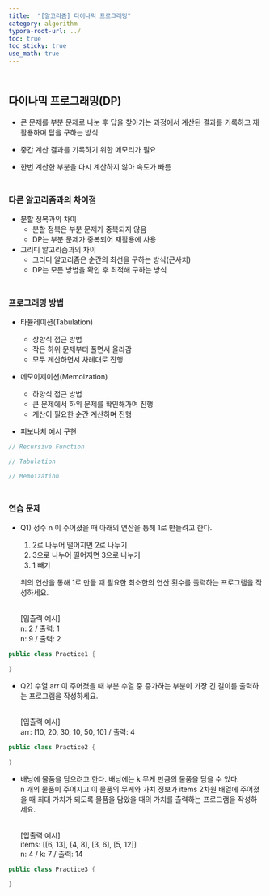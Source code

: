 ```yaml
---
title:  "[알고리즘] 다이나믹 프로그래밍"
category: algorithm
typora-root-url: ../
toc: true
toc_sticky: true
use_math: true
---
```


## <br>다이나믹 프로그래밍(DP)

- 큰 문제를 부분 문제로 나눈 후 답을 찾아가는 과정에서 계산된 결과를 기록하고 재활용하며 답을 구하는 방식
  
- 중간 계산 결과를 기록하기 위한 메모리가 필요
  
- 한번 계산한 부분을 다시 계산하지 않아 속도가 빠름



### <br>다른 알고리즘과의 차이점

- 분할 정복과의 차이
  - 분할 정복은 부분 문제가 중복되지 않음
  - DP는 부분 문제가 중복되어 재활용에 사용
- 그리디 알고리즘과의 차이
  - 그리디 알고리즘은 순간의 최선을 구하는 방식(근사치)
  - DP는 모든 방법을 확인 후 최적해 구하는 방식



### <br>프로그래밍 방법

- 타뷸레이션(Tabulation)
  - 상향식 접근 방법
  - 작은 하위 문제부터 풀면서 올라감
  - 모두 계산하면서 차례대로 진행

- 메모이제이션(Memoization)
  - 하향식 접근 방법
  - 큰 문제에서 하위 문제를 확인해가며 진행
  - 계산이 필요한 순간 계산하며 진행

- 피보나치 예시 구현

```java
// Recursive Function

// Tabulation

// Memoization
```



### <br>연습 문제

- Q1) 정수 n 이 주어졌을 때 아래의 연산을 통해 1로 만들려고 한다.

  1. 2로 나누어 떨어지면 2로 나누기
  2. 3으로 나누어 떨어지면 3으로 나누기
  3. 1 빼기

  위의 연산을 통해 1로 만들 때 필요한 최소한의 연산 횟수를 출력하는 프로그램을 작성하세요.

  <br>[입출력 예시]<br>
  n: 2 / 출력: 1<br>n: 9 / 출력: 2

```java
public class Practice1 {
    
}
```

- Q2) 수열 arr 이 주어졌을 때 부분 수열 중 증가하는 부분이 가장 긴 길이를 출력하는 프로그램을 작성하세요.

  <br>[입출력 예시]<br>arr: [10, 20, 30, 10, 50, 10] / 출력: 4

```java
public class Practice2 {
    
}
```

- 배낭에 물품을 담으려고 한다. 배낭에는 k 무게 만큼의 물품을 담을 수 있다.<br>n 개의 물품이 주어지고 이 물품의 무게와 가치 정보가 items 2차원 배열에 주어졌을 때 최대 가치가 되도록 물품을 담았을 때의 가치를 출력하는 프로그램을 작성하세요.

  <br>[입출력 예시]<br>
  items: [[6, 13], [4, 8], [3, 6], [5, 12]]<br>
  n: 4 / k: 7 / 출력: 14

```java
public class Practice3 {
    
}
```

